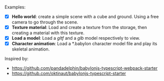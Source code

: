 
Examples:
- [x] **Hello world**: create a simple scene with a cube and ground. Using a free camera to go through the scene.
- [x] **Texture material**: Load and create a texture from the storage, then creating a material with this texture.
- [x] **Load a model**: Load a *gltf* and a *glb* model respectively to view.
- [x] **Character animation**: Load a *.babylon character model file and play its skeletal animation.

Inspired by:
- https://github.com/pandadelphin/babylonjs-typescript-webpack-starter
- https://github.com/oktinaut/babylonjs-typescript-starter
